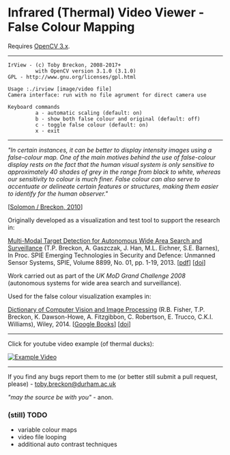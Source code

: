 # Infrared (Thermal) Video Viewer - False Colour Mapping

Requires [OpenCV 3.x](http://www.opencv.org).

---

```
IrView - (c) Toby Breckon, 2008-2017+
         with OpenCV version 3.1.0 (3.1.0)
GPL - http://www.gnu.org/licenses/gpl.html

Usage :./irview [image/video file]
Camera interface: run with no file agrument for direct camera use

Keyboard commands
         a - automatic scaling (default: on)
         b - show both false colour and original (default: off)
         c - toggle false colour (default: on)
         x - exit
```
---

_"In certain instances, it can be better to display intensity images using a false-colour map.
One of the main motives behind the use of false-colour display rests on the fact that the
human visual system is only sensitive to approximately 40 shades of grey in the range from
black to white, whereas our sensitivity to colour is much finer. False colour can also serve to
accentuate or delineate certain features or structures, making them easier to identify for the
human observer."_

[[Solomon / Breckon, 2010](http://www.fundipbook.com)]

Originally developed as a visualization and test tool to support the research in:

[Multi-Modal Target Detection for Autonomous Wide Area Search and Surveillance](http://community.dur.ac.uk/toby.breckon/publications/papers/breckon13autonomous.pdf)
(T.P. Breckon, A. Gaszczak, J. Han, M.L. Eichner, S.E. Barnes), In Proc. SPIE Emerging Technologies in Security and Defence: Unmanned Sensor Systems, SPIE, Volume 8899, No. 01, pp. 1-19, 2013. [[pdf](http://community.dur.ac.uk/toby.breckon/publications/papers/breckon13autonomous.pdf)] [[doi](http://dx.doi.org/10.1117/12.2028340)]

Work carried out as part of the _UK MoD Grand Challenge 2008_ (autonomous systems for wide area search and surveillance).

Used for the false colour visualization examples in:

 [Dictionary of Computer Vision and Image Processing](http://dx.doi.org/10.1002/9781119286462) (R.B. Fisher, T.P. Breckon, K. Dawson-Howe, A. Fitzgibbon, C. Robertson, E. Trucco, C.K.I. Williams), Wiley, 2014.
 [[Google Books](http://books.google.co.uk/books?id=TaEQAgAAQBAJ&lpg=PP1&dq=isbn%3A1118706811&pg=PP1v=onepage&q&f=false)] [[doi](http://dx.doi.org/10.1002/9781119286462)]

---

Click for youtube video example (of thermal ducks):

[![Example Video](http://img.youtube.com/vi/c9nF-k0u0Qk/0.jpg)](http://www.youtube.com/watch?v=c9nF-k0u0Qk)

---

If you find any bugs report them to me (or better still submit a pull request, please) - toby.breckon@durham.ac.uk

_"may the source be with you"_ - anon.

### (still) TODO
- variable colour maps
- video file looping
- additional auto contrast techniques
